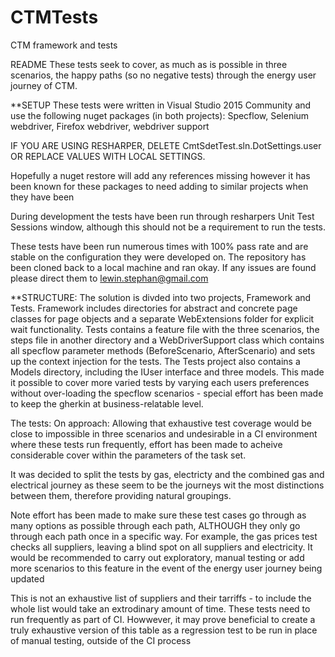 # CTMTests
CTM framework and tests

README
These tests seek to cover, as much as is possible in three scenarios, the happy paths (so no negative tests) through the energy user journey of CTM. 

**SETUP
These tests were written in Visual Studio 2015 Community and use the following nuget packages (in both projects): 
Specflow, Selenium webdriver, Firefox webdriver, webdriver support 

IF YOU ARE USING RESHARPER, DELETE CmtSdetTest.sln.DotSettings.user OR REPLACE VALUES WITH LOCAL SETTINGS.

Hopefully a nuget restore will add any references missing however it has been known for these packages to need adding to similar projects when they have been 

During development the tests have been run through resharpers Unit Test Sessions window, although this should not be a requirement to run the tests.

These tests have been run numerous times with 100% pass rate and are stable on the configuration they were developed on. The repository has been cloned back to a local machine and ran okay. If any issues are found please direct them to lewin.stephan@gmail.com

**STRUCTURE:
The solution is divded into two projects, Framework and Tests. Framework includes directories for abstract and concrete page classes for page objects and a separate WebExtensions folder for explicit wait functionality. Tests contains a feature file with the three scenarios, the steps file in another directory and a WebDriverSupport class which contains all specflow parameter methods (BeforeScenario, AfterScenario) and sets up the context injection for the tests. The Tests project also contains a Models directory, including the IUser interface and three models. This made it possible to cover more varied tests by varying each users preferences without over-loading the specflow scenarios - special effort has been made to keep the gherkin at business-relatable level.


The tests:
On approach: Allowing that exhaustive test coverage would be close to impossible in three scenarios and undesirable in a CI environment where these tests run frequently, effort has been made to acheive considerable cover within the parameters of the task set.

It was decided to split the tests by gas, electricty and the combined gas and electrical journey as these seem to be the journeys wit the most distinctions between them, therefore providing natural groupings. 

Note effort has been made to make sure these test cases go through as many options as possible through each path, ALTHOUGH they only go through each path once
in a specific way. For example, the gas prices test checks all suppliers, leaving a blind spot on all suppliers and electricity. 
It would be recommended to carry out exploratory, manual testing or add more scenarios to this feature in the event of the energy user journey being updated


This is not an exhaustive list of suppliers and their tarriffs - to include the whole list would take an extrodinary amount of time. These tests need to run frequently as part of CI.
Howwever, it may prove beneficial to create a truly exhaustive version of this table as a regression test to be run in place of manual testing, outside of the CI process
